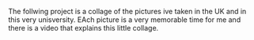 The follwing project is a collage of the pictures ive taken in the UK and in this very unisversity. EAch picture is a very memorable time for me and there is a video that explains this little collage. 